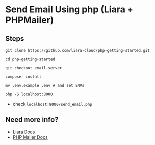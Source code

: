 # Send Email Using php (Liara + PHPMailer)
## Steps
```
git clone https://github.com/liara-cloud/php-getting-started.git
```
```
cd php-getting-started
```
```
git checkout email-server
```
```
composer install
```
```
mv .env.example .env # and set ENVs
```
```
php -S localhost:8000
```
- check `localhost:8000/send_email.php`

## Need more info?
- [Liara Docs](https://docs.liara.ir/email-server/how-tos/connect-via-platform/php/)
- [PHP Mailer Docs](https://github.com/PHPMailer/PHPMailer)

